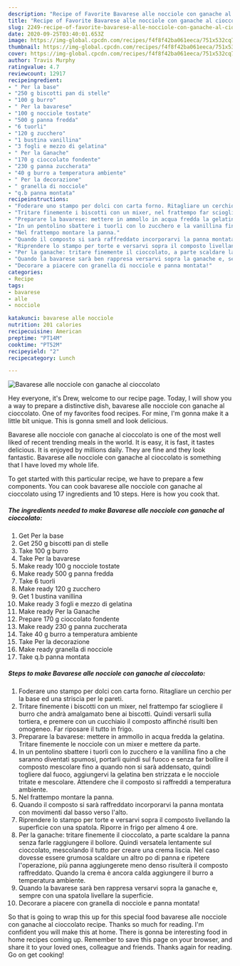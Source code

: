 ```yaml
---
description: "Recipe of Favorite Bavarese alle nocciole con ganache al cioccolato"
title: "Recipe of Favorite Bavarese alle nocciole con ganache al cioccolato"
slug: 2249-recipe-of-favorite-bavarese-alle-nocciole-con-ganache-al-cioccolato
date: 2020-09-25T03:40:01.653Z
image: https://img-global.cpcdn.com/recipes/f4f8f42ba061eeca/751x532cq70/bavarese-alle-nocciole-con-ganache-al-cioccolato-recipe-main-photo.jpg
thumbnail: https://img-global.cpcdn.com/recipes/f4f8f42ba061eeca/751x532cq70/bavarese-alle-nocciole-con-ganache-al-cioccolato-recipe-main-photo.jpg
cover: https://img-global.cpcdn.com/recipes/f4f8f42ba061eeca/751x532cq70/bavarese-alle-nocciole-con-ganache-al-cioccolato-recipe-main-photo.jpg
author: Travis Murphy
ratingvalue: 4.7
reviewcount: 12917
recipeingredient:
- " Per la base"
- "250 g biscotti pan di stelle"
- "100 g burro"
- " Per la bavarese"
- "100 g nocciole tostate"
- "500 g panna fredda"
- "6 tuorli"
- "120 g zucchero"
- "1 bustina vanillina"
- "3 fogli e mezzo di gelatina"
- " Per la Ganache"
- "170 g cioccolato fondente"
- "230 g panna zuccherata"
- "40 g burro a temperatura ambiente"
- " Per la decorazione"
- " granella di nocciole"
- "q.b panna montata"
recipeinstructions:
- "Foderare uno stampo per dolci con carta forno. Ritagliare un cerchio per la base ed una striscia per le pareti."
- "Tritare finemente i biscotti con un mixer, nel frattempo far sciogliere il burro che andrà amalgamato bene ai biscotti. Quindi versarli sulla tortiera, e premere con un cucchiaio il composto affinché risulti ben omogeneo. Far riposare il tutto in frigo."
- "Preparare la bavarese: mettere in ammollo in acqua fredda la gelatina. Tritare finemente le nocciole con un mixer e mettere da parte."
- "In un pentolino sbattere i tuorli con lo zucchero e la vanillina fino a che saranno diventati spumosi, portarli quindi sul fuoco e senza far bollire il composto mescolare fino a quando non si sarà addensato, quindi togliere dal fuoco, aggiungervi la gelatina ben strizzata e le nocciole tritate e mescolare. Attendere che il composto si raffreddi a temperatura ambiente."
- "Nel frattempo montare la panna."
- "Quando il composto si sarà raffreddato incorporarvi la panna montata con movimenti dal basso verso l&#39;alto."
- "Riprendere lo stampo per torte e versarvi sopra il composto livellando la superficie con una spatola. Riporre in frigo per almeno 4 ore."
- "Per la ganache: tritare finemente il cioccolato, a parte scaldare la panna senza farle raggiungere il bollore. Quindi versatela lentamente sul cioccolato, mescolando il tutto per creare una crema liscia. Nel caso dovesse essere grumosa scaldare un altro po di panna e ripetere l&#39;operazione, più panna aggiungerete meno denso risulterà il composto raffreddato. Quando la crema è ancora calda aggiungere il burro a temperatura ambiente."
- "Quando la bavarese sarà ben rappresa versarvi sopra la ganache e, sempre con una spatola livellare la superficie."
- "Decorare a piacere con granella di nocciole e panna montata!"
categories:
- Recipe
tags:
- bavarese
- alle
- nocciole

katakunci: bavarese alle nocciole 
nutrition: 201 calories
recipecuisine: American
preptime: "PT14M"
cooktime: "PT52M"
recipeyield: "2"
recipecategory: Lunch

---
```



![Bavarese alle nocciole con ganache al cioccolato](https://img-global.cpcdn.com/recipes/f4f8f42ba061eeca/751x532cq70/bavarese-alle-nocciole-con-ganache-al-cioccolato-recipe-main-photo.jpg)

Hey everyone, it's Drew, welcome to our recipe page. Today, I will show you a way to prepare a distinctive dish, bavarese alle nocciole con ganache al cioccolato. One of my favorites food recipes. For mine, I'm gonna make it a little bit unique. This is gonna smell and look delicious.

Bavarese alle nocciole con ganache al cioccolato is one of the most well liked of recent trending meals in the world. It is easy, it is fast, it tastes delicious. It is enjoyed by millions daily. They are fine and they look fantastic. Bavarese alle nocciole con ganache al cioccolato is something that I have loved my whole life.




To get started with this particular recipe, we have to prepare a few components. You can cook bavarese alle nocciole con ganache al cioccolato using 17 ingredients and 10 steps. Here is how you cook that.

<!--inarticleads1-->

##### The ingredients needed to make Bavarese alle nocciole con ganache al cioccolato:

1. Get  Per la base
1. Get 250 g biscotti pan di stelle
1. Take 100 g burro
1. Take  Per la bavarese
1. Make ready 100 g nocciole tostate
1. Make ready 500 g panna fredda
1. Take 6 tuorli
1. Make ready 120 g zucchero
1. Get 1 bustina vanillina
1. Make ready 3 fogli e mezzo di gelatina
1. Make ready  Per la Ganache
1. Prepare 170 g cioccolato fondente
1. Make ready 230 g panna zuccherata
1. Take 40 g burro a temperatura ambiente
1. Take  Per la decorazione
1. Make ready  granella di nocciole
1. Take q.b panna montata




<!--inarticleads2-->

##### Steps to make Bavarese alle nocciole con ganache al cioccolato:

1. Foderare uno stampo per dolci con carta forno. Ritagliare un cerchio per la base ed una striscia per le pareti.
1. Tritare finemente i biscotti con un mixer, nel frattempo far sciogliere il burro che andrà amalgamato bene ai biscotti. Quindi versarli sulla tortiera, e premere con un cucchiaio il composto affinché risulti ben omogeneo. Far riposare il tutto in frigo.
1. Preparare la bavarese: mettere in ammollo in acqua fredda la gelatina. Tritare finemente le nocciole con un mixer e mettere da parte.
1. In un pentolino sbattere i tuorli con lo zucchero e la vanillina fino a che saranno diventati spumosi, portarli quindi sul fuoco e senza far bollire il composto mescolare fino a quando non si sarà addensato, quindi togliere dal fuoco, aggiungervi la gelatina ben strizzata e le nocciole tritate e mescolare. Attendere che il composto si raffreddi a temperatura ambiente.
1. Nel frattempo montare la panna.
1. Quando il composto si sarà raffreddato incorporarvi la panna montata con movimenti dal basso verso l&#39;alto.
1. Riprendere lo stampo per torte e versarvi sopra il composto livellando la superficie con una spatola. Riporre in frigo per almeno 4 ore.
1. Per la ganache: tritare finemente il cioccolato, a parte scaldare la panna senza farle raggiungere il bollore. Quindi versatela lentamente sul cioccolato, mescolando il tutto per creare una crema liscia. Nel caso dovesse essere grumosa scaldare un altro po di panna e ripetere l&#39;operazione, più panna aggiungerete meno denso risulterà il composto raffreddato. Quando la crema è ancora calda aggiungere il burro a temperatura ambiente.
1. Quando la bavarese sarà ben rappresa versarvi sopra la ganache e, sempre con una spatola livellare la superficie.
1. Decorare a piacere con granella di nocciole e panna montata!




So that is going to wrap this up for this special food bavarese alle nocciole con ganache al cioccolato recipe. Thanks so much for reading. I'm confident you will make this at home. There is gonna be interesting food in home recipes coming up. Remember to save this page on your browser, and share it to your loved ones, colleague and friends. Thanks again for reading. Go on get cooking!

